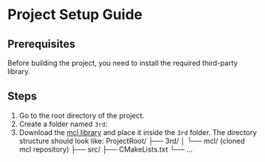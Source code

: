 # Project Setup Guide

## Prerequisites
Before building the project, you need to install the required third-party library.

## Steps
1. Go to the root directory of the project.
2. Create a folder named `3rd`:
3. Download the [mcl library](https://github.com/herumi/mcl) and place it inside the `3rd` folder.
   The directory structure should look like:
   ProjectRoot/
   ├── 3rd/
   │   └── mcl/   (cloned mcl repository)
   ├── src/
   ├── CMakeLists.txt
   └── ...
